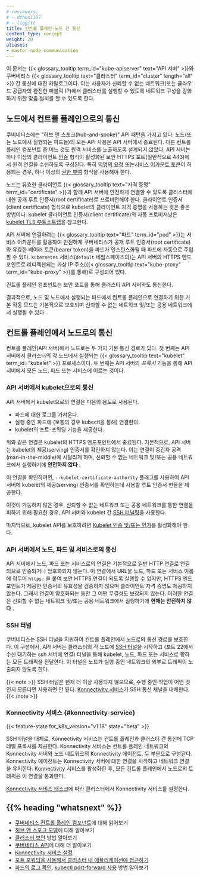```yaml
---
# reviewers:
# - dchen1107
# - liggitt
title: 컨트롤 플레인-노드 간 통신
content_type: concept
weight: 20
aliases:
- master-node-communication
---
```


<!-- overview -->

이 문서는 {{< glossary_tooltip term_id="kube-apiserver" text="API 서버" >}}와
쿠버네티스 {{< glossary_tooltip text="클러스터" term_id="cluster" length="all" >}} 간 통신에 대한 카탈로그이다.
이는 사용자가 신뢰할 수 없는 네트워크(또는 클라우드 공급자의 완전한 퍼블릭 IP)에서 
클러스터를 실행할 수 있도록 네트워크 구성을 강화하기 위한 맞춤 설치를 할 수 있도록 한다.


<!-- body -->

## 노드에서 컨트롤 플레인으로의 통신

쿠버네티스에는 "허브 앤 스포크(hub-and-spoke)" API 패턴을 가지고 있다. 노드(또는 노드에서 실행되는 파드들)의
모든 API 사용은 API 서버에서 종료된다. 다른 컨트롤 플레인 컴포넌트 중 어느 것도 원격 서비스를 노출하도록 
설계되지 않았다. API 서버는 하나 이상의 클라이언트 
[인증](/docs/reference/access-authn-authz/authentication/) 형식이 활성화된
보안 HTTPS 포트(일반적으로 443)에서 원격 연결을 수신하도록 구성된다.
특히 [익명의 요청](/docs/reference/access-authn-authz/authentication/#anonymous-requests) 
또는[서비스 어카운트 토큰](/docs/reference/access-authn-authz/authentication/#service-account-tokens)이 허용되는 경우,
하나 이상의 [권한 부여](/ko/docs/reference/access-authn-authz/authorization/) 형식을 
사용해야 한다.

노드는 유효한 클라이언트 {{< glossary_tooltip text="자격 증명" term_id="certificate" >}}과 함께 API 서버에 안전하게 연결할 수 있도록 
클러스터에 대한 공개 루트 인증서(root certificate)로 프로비전해야 한다. 클라이언트 인증서(client certificate) 형식으로 
kubelet의 클라이언트 자격 증명을 사용하는 것은 좋은 방법이다.
kubelet 클라이언트 인증서(client certificate)의 자동 프로비저닝은
[kubelet TLS 부트스트랩](/docs/reference/access-authn-authz/kubelet-tls-bootstrapping/)을 참고한다.

API 서버에 연결하려는 {{< glossary_tooltip text="파드" term_id="pod" >}}는 서비스 어카운트를 활용하여 안전하게
쿠버네티스가 공개 루트 인증서(root certificate)와 유효한 베어러 토큰(bearer token)을 파드가 인스턴스화될 때 
파드에 자동으로 주입할 수 있다.
`kubernetes` 서비스(`default` 네임스페이스의)는 API 서버의 HTTPS 엔드포인트로 리디렉션되는
가상 IP 주소({{< glossary_tooltip text="kube-proxy" term_id="kube-proxy" >}}를 통해)로 구성되어 있다.

컨트롤 플레인 컴포넌트는 보안 포트를 통해 클러스터 API 서버와도 통신한다.

결과적으로, 노드 및 노드에서 실행되는 파드에서 컨트롤 플레인으로 연결하기 위한
기본 작동 모드는 기본적으로 보호되며 
신뢰할 수 없는 네트워크 및/또는 공용 네트워크에서 실행될 수 있다.

## 컨트롤 플레인에서 노드로의 통신

컨트롤 플레인(API 서버)에서 노드로는 두 가지 기본 통신 경로가 있다. 
첫 번째는 API 서버에서 클러스터의 각 노드에서 실행되는 {{< glossary_tooltip text="kubelet" term_id="kubelet" >}} 프로세스이다.
두 번째는 API 서버의 _프록시_ 기능을 통해 API 서버에서 모든 노드, 파드 또는 서비스에 
이르는 것이다.

### API 서버에서 kubelet으로의 통신

API 서버에서 kubelet으로의 연결은 다음의 용도로 사용된다.

* 파드에 대한 로그를 가져온다.
* 실행 중인 파드에 (보통의 경우 kubectl을 통해) 연결한다.
* kubelet의 포트-포워딩 기능을 제공한다.

위와 같은 연결은 kubelet의 HTTPS 엔드포인트에서 종료된다. 기본적으로, API 서버는 kubelet의 
제공(serving) 인증서를 확인하지 않는다. 이는 연결이 중간자 공격(man-in-the-middle)에 시달리게 하며,
신뢰할 수 없는 네트워크 및/또는 공용 네트워크에서 실행하기에 **안전하지 않다** .

이 연결을 확인하려면, `--kubelet-certificate-authority` 플래그를 사용하여
API 서버에 kubelet의 제공(serving) 인증서를 확인하는데 사용할 루트 인증서 번들을 제공한다.

이것이 가능하지 않은 경우, 신뢰할 수 없는 네트워크 또는 공용 네트워크를 통한 연결을 피하기 위해
필요한 경우, API 서버와 kubelet 간 [SSH 터널링](#ssh-터널)을
사용한다.


마지막으로, kubelet API를 보호하려면 
[Kubelet 인증 및/또는 인가](/ko/docs/reference/access-authn-authz/kubelet-authn-authz/)를 활성화해야 한다.

### API 서버에서 노드, 파드 및 서비스로의 통신

API 서버에서 노드, 파드 또는 서비스로의 연결은 기본적으로 일반 HTTP 연결로 연결되므로
인증되거나 암호화되지 않는다. 이 연결에서 URL을 노드, 파드 또는 서비스 이름에 접두어 `https:` 을 붙여
보안 HTTPS 연결이 되도록 실행할 수 있지만, HTTPS 엔드포인트가 제공한 인증서의 유효성을 검증하지 않으며
클라이언트 자격 증명도 제공하지 않는다. 
그래서 연결이 암호화되는 동안 그 어떤 무결성도 보장되지 않는다.
이러한 연결은 신뢰할 수 없는 네트워크 및/또는 공용 네트워크에서 실행하기에 **현재는 안전하지 않다** .

### SSH 터널

쿠버네티스는 SSH 터널을 지원하여 컨트롤 플레인에서 노드로의 통신 경로를 보호한다. 
이 구성에서, API 서버는 클러스터의 각 노드에 [SSH 터널](https://www.ssh.com/academy/ssh/tunneling)을 시작하고
(포트 22에서 수신 대기하는 ssh 서버에 연결) 터널을 통해 
kubelet, 노드, 파드 또는 서비스로 향하는 모든 트래픽을 전달한다.
이 터널은 노드가 실행 중인 네트워크의 외부로 트래픽이 
노출되지 않도록 한다.

{{< note >}}
SSH 터널은 현재 더 이상 사용되지 않으므로, 수행 중인 작업이 어떤 것인지 모른다면 사용하면 안 된다. 
[Konnectivity 서비스](#konnectivity-service)가 SSH 통신 채널을 
대체한다.
{{< /note >}}

### Konnectivity 서비스 {#konnectivity-service}

{{< feature-state for_k8s_version="v1.18" state="beta" >}}

SSH 터널을 대체로, Konnectivity 서비스는 컨트롤 플레인과 클러스터 간 통신에 TCP 레벨 프록시를 제공한다.
Konnectivity 서비스는 컨트롤 플레인 네트워크의 Konnectivity 서버와 
노드 네트워크의 Konnectivity 에이전트, 두 부분으로 구성된다.
Konnectivity 에이전트는 Konnectivity 서버에 대한 연결을 시작하고 
네트워크 연결을 유지한다.
Konnectivity 서비스를 활성화한 후, 모든 컨트롤 플레인에서 노드로의 트래픽은 
이 연결을 통과한다.

[Konnectivity 서비스 태스크](/ko/docs/tasks/extend-kubernetes/setup-konnectivity/)에 따라 
클러스터에서 Konnectivity 서비스를 설정한다.

## {{% heading "whatsnext" %}}

* [쿠버네티스 컨트롤 플레인 컴포넌트](/ko/docs/concepts/overview/components/#컨트롤-플레인-컴포넌트)에 대해 읽어보기
* [허브 앤 스포크 모델](https://book.kubebuilder.io/multiversion-tutorial/conversion-concepts.html#hubs-spokes-and-other-wheel-metaphors)에 대해 알아보기
* [클러스터 보안](/docs/tasks/administer-cluster/securing-a-cluster/) 방법 알아보기
* [쿠버네티스 API](/ko/docs/concepts/overview/kubernetes-api/)에 대해 더 알아보기
* [Konnectivity 서비스 설정](/ko/docs/tasks/extend-kubernetes/setup-konnectivity/)
* [포트 포워딩을 사용해서 클러스터 내 애플리케이션에 접근하기](/ko/docs/tasks/access-application-cluster/port-forward-access-application-cluster/)
* [파드의 로그 확인](/ko/docs/tasks/debug/debug-application/debug-running-pod/#examine-pod-logs), [kubectl port-forward 사용](/ko/docs/tasks/access-application-cluster/port-forward-access-application-cluster/#forward-a-local-port-to-a-port-on-the-pod) 방법 알아보기